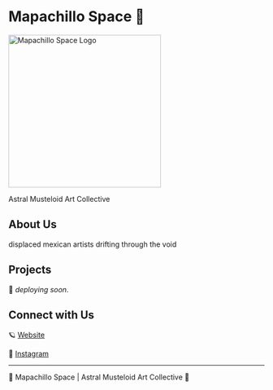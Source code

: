 # Mapachillo Space 🌌

<img src="https://mapachillo.space/mapachillo.png" alt="Mapachillo Space Logo" width="300"/>

Astral Musteloid Art Collective

## About Us

displaced mexican artists drifting through the void

## Projects

🔭 _deploying soon._

## Connect with Us

🪐 [Website](https://mapachillo.space)

💫 [Instagram](https://www.instagram.com/mapachillo.space/)

---

🌠 Mapachillo Space | Astral Musteloid Art Collective 🌠
